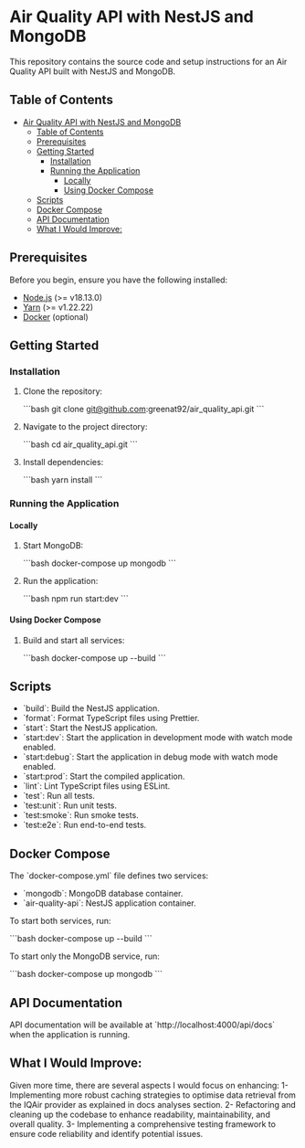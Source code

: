 # Air Quality API with NestJS and MongoDB

This repository contains the source code and setup instructions for an Air Quality API built with NestJS and MongoDB.

## Table of Contents

- [Air Quality API with NestJS and MongoDB](#air-quality-api-with-nestjs-and-mongodb)
  - [Table of Contents](#table-of-contents)
  - [Prerequisites](#prerequisites)
  - [Getting Started](#getting-started)
    - [Installation](#installation)
    - [Running the Application](#running-the-application)
      - [Locally](#locally)
      - [Using Docker Compose](#using-docker-compose)
  - [Scripts](#scripts)
  - [Docker Compose](#docker-compose)
  - [API Documentation](#api-documentation)
  - [What I Would Improve:](#what-i-would-improve)

## Prerequisites

Before you begin, ensure you have the following installed:

- [Node.js](https://nodejs.org/) (>= v18.13.0)
- [Yarn](https://yarnpkg.com/) (>= v1.22.22)
- [Docker](https://www.docker.com/) (optional)

## Getting Started

### Installation

1. Clone the repository:

   \`\`\`bash
   git clone git@github.com:greenat92/air_quality_api.git
   \`\`\`

2. Navigate to the project directory:

   \`\`\`bash
   cd air_quality_api.git
   \`\`\`

3. Install dependencies:

   \`\`\`bash
   yarn install
   \`\`\`

### Running the Application

#### Locally

1. Start MongoDB:

   \`\`\`bash
   docker-compose up mongodb
   \`\`\`

2. Run the application:

   \`\`\`bash
   npm run start:dev
   \`\`\`

#### Using Docker Compose

1. Build and start all services:

   \`\`\`bash
   docker-compose up --build
   \`\`\`

## Scripts

- \`build\`: Build the NestJS application.
- \`format\`: Format TypeScript files using Prettier.
- \`start\`: Start the NestJS application.
- \`start:dev\`: Start the application in development mode with watch mode enabled.
- \`start:debug\`: Start the application in debug mode with watch mode enabled.
- \`start:prod\`: Start the compiled application.
- \`lint\`: Lint TypeScript files using ESLint.
- \`test\`: Run all tests.
- \`test:unit\`: Run unit tests.
- \`test:smoke\`: Run smoke tests.
- \`test:e2e\`: Run end-to-end tests.

## Docker Compose

The \`docker-compose.yml\` file defines two services:

- \`mongodb\`: MongoDB database container.
- \`air-quality-api\`: NestJS application container.

To start both services, run:

\`\`\`bash
docker-compose up --build
\`\`\`

To start only the MongoDB service, run:

\`\`\`bash
docker-compose up mongodb
\`\`\`

## API Documentation

API documentation will be available at \`http://localhost:4000/api/docs` when the application is running.

## What I Would Improve:

Given more time, there are several aspects I would focus on enhancing:
1- Implementing more robust caching strategies to optimise data retrieval from the IQAir provider as explained in docs analyses section.
2- Refactoring and cleaning up the codebase to enhance readability, maintainability, and overall quality.
3- Implementing a comprehensive testing framework to ensure code reliability and identify potential issues.
